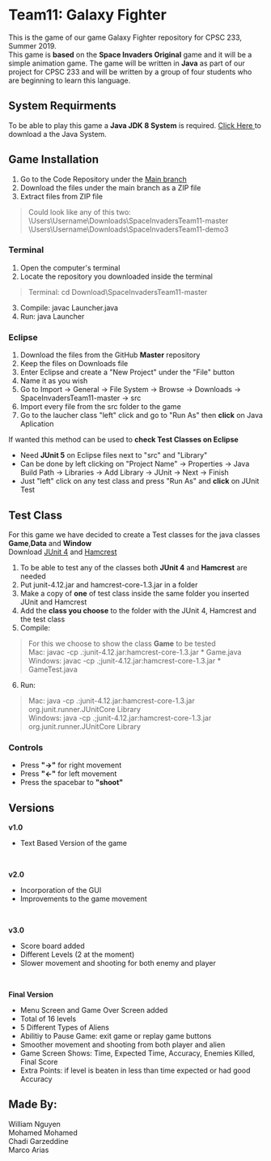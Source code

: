 # Team11: Galaxy Fighter
This is the game of our game Galaxy Fighter repository for CPSC 233, Summer 2019.</br>
This game is **based** on the **Space Invaders Original** game and it will be a simple animation game. The game will be written in **Java** as part of our project for CPSC 233 and will be written by a group of four students who are beginning to learn this language.</br>

## System Requirments
To be able to play this game a **Java JDK 8 System** is required. <a href  = "https://www.oracle.com/technetwork/java/javase/downloads/jdk8-downloads-2133151.html"> Click Here </a> to download a the Java System. </br>

## Game Installation
1) Go to the Code Repository under the <a href = "https://github.com/chadigarzeddine1/SpaceInvadersTeam11">Main branch </a> </br>
2) Download the files under the main branch as a ZIP file </br>
3) Extract files from ZIP file </br>
> Could look like any of this two: </br>
\Users\Username\Downloads\SpaceInvadersTeam11-master </br> 
\Users\Username\Downloads\SpaceInvadersTeam11-demo3  </br>

### Terminal
1) Open the computer's terminal </br>
2) Locate the repository you downloaded inside the terminal </br>
> Terminal: cd Download\SpaceInvadersTeam11-master </br>
3) Compile: javac Launcher.java </br>
4) Run: java Launcher </br>

### Eclipse
1) Download the files from the GitHub **Master** repository</br>
2) Keep the files on Downloads file </br>
3) Enter Eclipse and create a "New Project" under the "File" button </br>
4) Name it as you wish </br>
5) Go to Import &#8594; General &#8594; File System &#8594; Browse &#8594; Downloads &#8594; SpaceInvadersTeam11-master &#8594; src </br>
6) Import every file from the src folder to the game </br>
7) Go to the laucher class "left" click and go to "Run As" then **click** on Java Aplication </br>

If wanted this method can be used to **check Test Classes on Eclipse** </br>
- Need **JUnit 5** on Eclipse files next to "src" and "Library" </br>
- Can be done by left clicking on "Project Name" &#8594; Properties &#8594; Java Build Path &#8594; Libraries &#8594; Add Library &#8594; JUnit &#8594; Next &#8594; Finish </br>
- Just "left" click on any test class and press "Run As" and **click** on JUnit Test </br>

## Test Class
For this game we have decided to create a Test classes for the java classes **Game**,**Data** and **Window** </br>
Download <a href = "https://d2l.ucalgary.ca/d2l/le/content/265995/viewContent/3507819/View"> JUnit 4</a> and <a href = "https://d2l.ucalgary.ca/d2l/le/content/265995/viewContent/3507818/View"> Hamcrest</a> </br>
1) To be able to test any of the classes both **JUnit 4** and **Hamcrest** are needed </br>
2) Put junit-4.12.jar and hamcrest-core-1.3.jar in a folder </br>
3) Make a copy of **one** of test class inside the same folder you inserted JUnit and Hamcrest</br>
4) Add the **class you choose** to the folder with the JUnit 4, Hamcrest and the test class
5) Compile: </br>
> For this we choose to show the class **Game** to be tested </br>
> Mac: javac -cp .:junit-4.12.jar:hamcrest-core-1.3.jar * Game.java  </br>
> Windows: javac -cp .;junit-4.12.jar:hamcrest-core-1.3.jar * GameTest.java  </br>

6) Run: </br>
> Mac: java -cp .:junit-4.12.jar:hamcrest-core-1.3.jar org.junit.runner.JUnitCore Library  </br>
> Windows:  java -cp .;junit-4.12.jar:hamcrest-core-1.3.jar org.junit.runner.JUnitCore Library  </br>
  
### Controls
- Press **"&#8594;"** for right movement
- Press **"&#8592;"** for left movement </br>
- Press the spacebar to **"shoot"**  </br>

## Versions
**v1.0** </br>
- Text Based Version of the game</br>
</br>

**v2.0** </br>
- Incorporation of the GUI </br>
- Improvements to the game movement </br>
</br>

**v3.0** </br>
- Score board added </br>
- Different Levels (2 at the moment) </br>
- Slower movement and shooting for both enemy and player </br>
</br>

**Final Version**
- Menu Screen and Game Over Screen added </br>
- Total of 16 levels </br>
- 5 Different Types of Aliens </br>
- Abilitiy to Pause Game: exit game or replay game buttons </br>
- Smoother movement and shooting from both player and alien </br>
- Game Screen Shows: Time, Expected Time, Accuracy, Enemies Killed, Final Score </br>
- Extra Points: if level is beaten in less than time expected or had good Accuracy </br>

## Made By:
William Nguyen </br>
Mohamed Mohamed </br>
Chadi Garzeddine </br>
Marco Arias </br>
